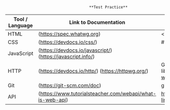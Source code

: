                                          **Test Practice**
Tool / Language  |  Link to Documentation                                         |  Example / Syntax
---------------  |  ----------------------                                        |  ----------------
HTML             |  (https://spec.whatwg.org)                                     |  < p > This is a paragraph < p >
CSS              |  (https://devdocs.io/css/)                                     |  #para1{ text-align: center; color: red; }
JavaScript       |  (https://devdocs.io/javascript/)  (https://javascript.info/)  |   <script> function myFunction() { document.getElementById("demo").innerHTML = "Paragraph changed."; } </script>
HTTP             | (https://devdocs.io/http/)   (https://httpwg.org/)             | GET /hello.txt HTTP/1.1 User-Agent: curl/7.16.3 libcurl/7.16.3 OpenSSL/0.9.7l zlib/1.2.3 Host: www.example.com Accept-Language: en
Git              | (https://git-scm.com/doc)                                      | git config, git init, git clone, git add, git commit
API              |(https://www.tutorialsteacher.com/webapi/what-is-web-api)       | https://example.com/api/v2/db/_table/contact_info?limit=5
